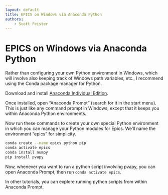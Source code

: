 ```yaml
---
layout: default
title: EPICS on Windows via Anaconda Python
authors:
    - Scott Feister
---
```


# EPICS on Windows via Anaconda Python

Rather than configuring your own Python environment in Windows, which will involve also keeping track of Windows path variables, etc., I recommend using the Conda package manager for Python.


Download and install [Anaconda Individual Edition](https://www.anaconda.com/products/individual).

Once installed, open “Anaconda Prompt” (search for it in the start menu). This is just like any command prompt in Windows, except that it keeps you within Anaconda Python environments.

Now run these commands to create your own special Python environment in which you can manage your Python modules for Epics. We’ll name the environment “epics” for simplicity.

```bash
conda create --name epics python pip
conda activate epics
conda install numpy
pip install pvapy
```

Now, whenever you want to run a python script involving pvapy, you can open Anaconda Prompt, then run `conda activate epics`.
            
In other tutorials, you can explore running python scripts from within Anaconda Prompt.